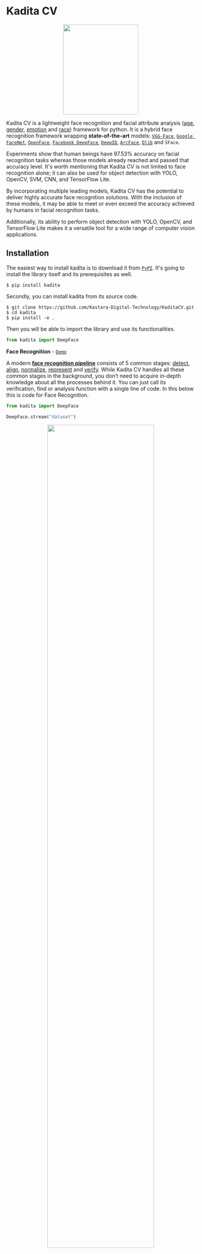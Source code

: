 # Kadita CV 



<p align="center"><img src="https://github.com/Kastara-Digital-Technology/assets/raw/main/logo/V2/cvColorLogo.png" width="200" height="240"></p>

Kadita CV is a lightweight face recognition and facial attribute analysis ([age](https://sefiks.com/2019/02/13/apparent-age-and-gender-prediction-in-keras/), [gender](https://sefiks.com/2019/02/13/apparent-age-and-gender-prediction-in-keras/), [emotion](https://sefiks.com/2018/01/01/facial-expression-recognition-with-keras/) and [race](https://sefiks.com/2019/11/11/race-and-ethnicity-prediction-in-keras/)) framework for python. It is a hybrid face recognition framework wrapping **state-of-the-art** models: [`VGG-Face`](https://sefiks.com/2018/08/06/deep-face-recognition-with-keras/), [`Google FaceNet`](https://sefiks.com/2018/09/03/face-recognition-with-facenet-in-keras/), [`OpenFace`](https://sefiks.com/2019/07/21/face-recognition-with-openface-in-keras/), [`Facebook DeepFace`](https://sefiks.com/2020/02/17/face-recognition-with-facebook-deepface-in-keras/), [`DeepID`](https://sefiks.com/2020/06/16/face-recognition-with-deepid-in-keras/), [`ArcFace`](https://sefiks.com/2020/12/14/deep-face-recognition-with-arcface-in-keras-and-python/), [`Dlib`](https://sefiks.com/2020/07/11/face-recognition-with-dlib-in-python/) and `SFace`.

Experiments show that human beings have 97.53% accuracy on facial recognition tasks whereas those models already reached and passed that accuracy level.
 It's worth mentioning that Kadita CV is not limited to face recognition alone; it can also be used for object detection with YOLO, OpenCV, SVM, CNN, and TensorFlow Lite.

By incorporating multiple leading models, Kadita CV has the potential to deliver highly accurate face recognition solutions. With the inclusion of these models, it may be able to meet or even exceed the accuracy achieved by humans in facial recognition tasks.

Additionally, its ability to perform object detection with YOLO, OpenCV, and TensorFlow Lite makes it a versatile tool for a wide range of computer vision applications.
## Installation 

The easiest way to install kadita is to download it from [`PyPI`](https://pypi.org/project/deepface/). It's going to install the library itself and its prerequisites as well.

```shell
$ pip install kadita
```



Secondly, you can install kadita from its source code.

```shell
$ git clone https://github.com/Kastara-Digital-Technology/KaditaCV.git
$ cd kadita
$ pip install -e .
```

Then you will be able to import the library and use its functionalities.

```python
from kadita import DeepFace
```

**Face Recognition** - [`Demo`](https://youtu.be/WnUVYQP4h44)

A modern [**face recognition pipeline**](https://sefiks.com/2020/05/01/a-gentle-introduction-to-face-recognition-in-deep-learning/) consists of 5 common stages: [detect](https://sefiks.com/2020/08/25/deep-face-detection-with-opencv-in-python/), [align](https://sefiks.com/2020/02/23/face-alignment-for-face-recognition-in-python-within-opencv/), [normalize](https://sefiks.com/2020/11/20/facial-landmarks-for-face-recognition-with-dlib/), [represent](https://sefiks.com/2018/08/06/deep-face-recognition-with-keras/) and [verify](https://sefiks.com/2020/05/22/fine-tuning-the-threshold-in-face-recognition/). While Kadita CV handles all these common stages in the background, you don’t need to acquire in-depth knowledge about all the processes behind it. You can just call its verification, find or analysis function with a single line of code. In this below this is code for Face Recognition.
```python
from kadita import DeepFace

DeepFace.stream("dataset") 


```


<p align="center"><img src="https://raw.githubusercontent.com/Kastara-Digital-Technology/KaditaCV/main/icon/Screenshot%202023-10-20%20164710.png" width="75%" height="75%"></p>
<p align="center"><i> 1 face in frame</i></p>

Face Recogniton function can also handle many faces in the face pairs, example when 2 people face a webcam it will detect 2 people. 

<p align="center"><img src="https://raw.githubusercontent.com/Kastara-Digital-Technology/KaditaCV/main/icon/Screenshot%202023-10-20%20164843.png" width="75%" height="75%"></p>
<p align="center"><i> 2 face in frame</i></p>


**Face Recognition models** - [`Demo`](https://youtu.be/i_MOwvhbLdI)

Kadita CV is a **hybrid** face recognition package. It currently wraps many **state-of-the-art** face recognition models: [`VGG-Face`](https://sefiks.com/2018/08/06/deep-face-recognition-with-keras/) , [`Google FaceNet`](https://sefiks.com/2018/09/03/face-recognition-with-facenet-in-keras/), [`OpenFace`](https://sefiks.com/2019/07/21/face-recognition-with-openface-in-keras/), [`Facebook DeepFace`](https://sefiks.com/2020/02/17/face-recognition-with-facebook-deepface-in-keras/), [`DeepID`](https://sefiks.com/2020/06/16/face-recognition-with-deepid-in-keras/), [`ArcFace`](https://sefiks.com/2020/12/14/deep-face-recognition-with-arcface-in-keras-and-python/), [`Dlib`](https://sefiks.com/2020/07/11/face-recognition-with-dlib-in-python/) and `SFace`. The default configuration uses VGG-Face model.


```python
models = [
  "VGG-Face", 
  "Facenet", 
  "Facenet512", 
  "OpenFace", 
  "DeepFace", 
  "DeepID", 
  "ArcFace", 
  "Dlib", 
  "SFace",
]

#Face Recognition
dfs = kadita.find(img_path = "Rafi.jpg",
      db_path = "D:\Kumpulan Projek\Library CV KDT\Kadita CV - Face Recogntion DeepFace\tests\dataset", 
      model_name = models[1]
)

```

[//]: # (<p align="center"><img src="https://raw.githubusercontent.com/serengil/deepface/master/icon/model-portfolio-v8.jpg" width="95%" height="95%"></p>)

FaceNet, VGG-Face, ArcFace and Dlib are [overperforming](https://youtu.be/i_MOwvhbLdI) ones based on experiments. You can find out the scores of those models below. 

| Model | LFW Score | YTF Score |
| ---   | --- | --- |
| Facenet512 | 99.65% | - |
| SFace | 99.60% | - |
| ArcFace | 99.41% | - |
| Dlib | 99.38 % | - |
| Facenet | 99.20% | - |
| VGG-Face | 98.78% | 97.40% |
| *Human-beings* | *97.53%* | - |
| OpenFace | 93.80% | - |
| DeepID | - | 97.05% |

<p align="center"><i>Result LFW and YTF score</i></p>

- The "LFW score" refers to the performance metric or measurement of face recognition algorithms tested using the Labeled Faces in the Wild (LFW) dataset.
- The "YTF score" is an abbreviation for "YouTube Face Dataset score." This dataset is used in face recognition research, and the "YTF score" typically refers to the performance measurement of face recognition algorithms tested using the YouTube Face (YTF) dataset.
**Similarity**

Face recognition models are regular [convolutional neural networks](https://sefiks.com/2018/03/23/convolutional-autoencoder-clustering-images-with-neural-networks/) and they are responsible to represent faces as vectors. We expect that a face pair of same person should be [more similar](https://sefiks.com/2020/05/22/fine-tuning-the-threshold-in-face-recognition/) than a face pair of different persons.

Similarity could be calculated by different metrics such as [Cosine Similarity](https://sefiks.com/2018/08/13/cosine-similarity-in-machine-learning/), Euclidean Distance and L2 form. The default configuration uses cosine similarity.

```python
metrics = ["cosine", "euclidean", "euclidean_l2"]

#face verification
result = DeepFace.verify(img1_path = "img1.jpg", 
          img2_path = "img2.jpg", 
          distance_metric = metrics[1]
)

#face recognition
dfs = DeepFace.find(img_path = "img1.jpg", 
          db_path = "D:\Kumpulan Projek\Library CV KDT\Kadita CV - Face Recogntion DeepFace\tests\dataset", 
          distance_metric = metrics[2]
)
```

Euclidean L2 form [seems](https://youtu.be/i_MOwvhbLdI) to be more stable than cosine and regular Euclidean distance based on experiments.

**Facial Attribute Analysis** - [`Demo`](https://youtu.be/GT2UeN85BdA)

Kadita CV also comes with a strong facial attribute analysis module including [`age`](https://sefiks.com/2019/02/13/apparent-age-and-gender-prediction-in-keras/), [`gender`](https://sefiks.com/2019/02/13/apparent-age-and-gender-prediction-in-keras/), [`facial expression`](https://sefiks.com/2018/01/01/facial-expression-recognition-with-keras/) (including angry, fear, neutral, sad, disgust, happy and surprise) and [`race`](https://sefiks.com/2019/11/11/race-and-ethnicity-prediction-in-keras/) (including asian, white, middle eastern, indian, latino and black) predictions. Result is going to be the size of faces appearing in the source image.

```python
objs = DeepFace.analyze(img_path = "img4.jpg", 
        actions = ['age', 'gender', 'race', 'emotion']
)
```

<p align="center"><img src="https://raw.githubusercontent.com/Kastara-Digital-Technology/KaditaCV/main/icon/Screenshot%202023-10-04%20174140.png" width="75%" height="75%"></p>
<p align="center"><i>Age, Gender, Race, Emotion Example</i></p>

Age model got ± 4.65 MAE; gender model got 97.44% accuracy, 96.29% precision and 95.05% recall as mentioned.

**Face Detection Haar Cascade OpenCV** - [`Demo`](https://youtu.be/GZ2p2hj2H5k)

Face detection and alignment are important early stages of a modern face recognition pipeline. Experiments show that just alignment increases the face recognition accuracy almost 40%. [`OpenCV`](https://sefiks.com/2020/02/23/face-alignment-for-face-recognition-in-python-within-opencv/), and [`YOLOv8 Face`](https://github.com/derronqi/yolov8-face) detectors are wrapped in KaditaCV.

<p align="center"><img src="https://raw.githubusercontent.com/Kastara-Digital-Technology/KaditaCV/main/icon/CV%202.png" width="95%" height="95%"></p>

All deepface functions accept an optional detector backend input argument. You can switch among those detectors with this argument. OpenCV is the default detector.

```python
from modules.image import Vision
from modules.routine import FaceRecognition
from modules.routine import FaceRecognitionTraining
from modules.routine import ImgBuster as Yolo
from utility.data import YAMLDataHandler

if __name__ == "__main__":
        try:
            while True:
                try:
                    frame = cam.read(640, True)
                    face_detect = face.predict(frame)
                    face_condition = 1 if face_detect else 0
                    condition = 1 if (face_condition) else 0
                    data.update("face-condition", str(condition))
                    yolo.draw(frame, face_detect)
                    cam.show(frame, "frame")
                    if cam.wait(1) == ord('q') or face.isStop():
                        if face.isTraining():
                            t = FaceRecognitionTraining()
                            t.process()
                        break
                except Exception as err:
                    print(err)
            cam.release()
            cam.destroy()
        except Exception as e:
            print(f"[INFO] {time.time()} Main Initialize Failed: \n{e}")

```

Face Detection Haar cascade OpenCV models are actually the simplest way to face recognition models, because they don't have any model like CNN but his a just simple algorithm Local Binary Pattern Histograms (LBPH). So here the result of OpenCV :

<p align="center"><img src="https://raw.githubusercontent.com/Kastara-Digital-Technology/KaditaCV/main/icon/Screenshot%202023-09-03%20061905.png" width="75%" height="75%"></p>
<p align="center"><i> Open CV</i></p>

**Face Detection YOLOV8** - [`Demo`](https://youtu.be/GZ2p2hj2H5k)

Face detection and alignment are important early stages of a modern face recognition pipeline. Experiments show that just alignment increases the face recognition accuracy almost 100%. [`OpenCV`](https://sefiks.com/2020/02/23/face-alignment-for-face-recognition-in-python-within-opencv/), [`SSD`](https://sefiks.com/2020/08/25/deep-face-detection-with-opencv-in-python/), [`Dlib`](https://sefiks.com/2020/07/11/face-recognition-with-dlib-in-python/),  [`MTCNN`](https://sefiks.com/2020/09/09/deep-face-detection-with-mtcnn-in-python/), [`RetinaFace`](https://sefiks.com/2021/04/27/deep-face-detection-with-retinaface-in-python/), [`MediaPipe`](https://sefiks.com/2022/01/14/deep-face-detection-with-mediapipe/), [`YOLOv8 Face`](https://github.com/derronqi/yolov8-face) and [`YuNet`](https://github.com/ShiqiYu/libfacedetection) detectors are wrapped in deepface.

<p align="center"><img src="https://raw.githubusercontent.com/Kastara-Digital-Technology/KaditaCV/main/icon/CV%202.png" width="95%" height="95%"></p>

All deepface functions accept an optional detector backend input argument. You can switch among those detectors with this argument. Yolov8 is the default detector and here the result : 

```python
from ultralytics import YOLO
import cv2

model = YOLO('assets/models/yolov8n-face.pt')

cap = cv2.VideoCapture(0)

while cap.isOpened():
    success, frame = cap.read()

    if success:
        results = model(frame)
        annotated_frame = results[0].plot()
        cv2.imshow("YOLOv8 Face", annotated_frame)
        if cv2.waitKey(1) & 0xFF == ord("q"):
            break
    else:
        break

cap.release()
cv2.destroyAllWindows()
```

Face recognition models are actually CNN models and they expect standard sized inputs. So, resizing is required before representation. To avoid deformation, Kadita CV adds black padding pixels according to the target size argument after detection and alignment. If you think Dlib and RetinaFace is hard, you can use the Yolov8 algorithm instead of the default like RetinaFace, Dlib, and OpenCV.

<p align="center"><img src="https://raw.githubusercontent.com/Kastara-Digital-Technology/KaditaCV/main/icon/Screenshot%202023-10-27%20165801.png" width="75%" height="75%"></p>
<p align="center"><i> Yolov8 Face</i></p>


RetinaFace and MTCNN seem to overperform in detection and alignment stages but they are much slower. If the speed of your pipeline is more important, then you should use opencv, ssd, and YoloV8. On the other hand, if you consider the accuracy, then you should use retinaface or mtcnn.

The performance of RetinaFace is very satisfactory even in the crowd as seen in the following illustration. Besides, it comes with an incredible facial landmark detection performance. Highlighted red points show some facial landmarks such as eyes, nose and mouth. That's why, alignment score of RetinaFace is high as well.

<p align="center"><img src="https://raw.githubusercontent.com/serengil/deepface/master/icon/retinaface-results.jpeg" width="90%" height="90%">
<br><em>RetinaFace</em>
</p>

You can find out more about RetinaFace on this [repo](https://github.com/serengil/retinaface).

**Real time Kadita CV** - [`Demo`](https://youtu.be/-c9sSJcx6wI)

You can run Kadita CV for real time videos as well. Stream function will access your webcam and apply both face recognition and facial attribute analysis. The function starts to analyze a frame if it can focus a face sequentially 1 frame. Then, it shows results in a frame.

```python
from kadita import DeepFace

DeepFace.stream(db_path="../tests/dataset")
```

<p align="center"><img src="https://raw.githubusercontent.com/Kastara-Digital-Technology/KaditaCV/main/icon/Screenshot%202023-10-20%20164135.png" width="90%" height="90%"></p>
<p align="center"><i></i></p>

Even though face recognition is based on one-shot learning, you can use multiple face pictures of a person as well. You should rearrange your directory structure as illustrated below.

```bash
user
├── database
│   ├── Iwan
│   │   ├── Iwan1.jpg
│   │   ├── Iwan2.jpg
│   ├── Rafi
│   │   ├── Rafi1.jpg
│   │   ├── Rafi2.jpg
│   ├── Firza
│   │   ├── Firza1.jpg
│   │   ├── Firza2.jpg
        
```

[//]: # (**API** - [`Demo`]&#40;https://youtu.be/HeKCQ6U9XmI&#41;)

[//]: # ()
[//]: # (DeepFace serves an API as well. You can clone [`/api`]&#40;https://github.com/serengil/deepface/tree/master/api&#41; folder and run the api via gunicorn server. This will get a rest service up. In this way, you can call deepface from an external system such as mobile app or web.)

[//]: # ()
[//]: # (```shell)

[//]: # (cd scripts)

[//]: # (./service.sh)

[//]: # (```)

[//]: # ()
[//]: # (<p align="center"><img src="https://raw.githubusercontent.com/serengil/deepface/master/icon/deepface-api.jpg" width="90%" height="90%"></p>)

[//]: # ()
[//]: # (Face recognition, facial attribute analysis and vector representation functions are covered in the API. You are expected to call these functions as http post methods. Default service endpoints will be `http://localhost:5000/verify` for face recognition, `http://localhost:5000/analyze` for facial attribute analysis, and `http://localhost:5000/represent` for vector representation. You can pass input images as exact image paths on your environment, base64 encoded strings or images on web. [Here]&#40;https://github.com/serengil/deepface/tree/master/api&#41;, you can find a postman project to find out how these methods should be called.)

[//]: # ()
[//]: # (**Dockerized Service**)

[//]: # ()
[//]: # (You can deploy the deepface api on a kubernetes cluster with docker. The following [shell script]&#40;https://github.com/serengil/deepface/blob/master/scripts/dockerize.sh&#41; will serve deepface on `localhost:5000`. You need to re-configure the [Dockerfile]&#40;https://github.com/serengil/deepface/blob/master/Dockerfile&#41; if you want to change the port. Then, even if you do not have a development environment, you will be able to consume deepface services such as verify and analyze. You can also access the inside of the docker image to run deepface related commands. Please follow the instructions in the [shell script]&#40;https://github.com/serengil/deepface/blob/master/scripts/dockerize.sh&#41;.)

[//]: # ()
[//]: # (```shell)

[//]: # (cd scripts)

[//]: # (./dockerize.sh)

[//]: # (```)

[//]: # ()
[//]: # (<p align="center"><img src="https://raw.githubusercontent.com/serengil/deepface/master/icon/deepface-dockerized-v2.jpg" width="50%" height="50%"></p>)

[//]: # ()
[//]: # (**Command Line Interface**)

[//]: # ()
[//]: # (DeepFace comes with a command line interface as well. You are able to access its functions in command line as shown below. The command deepface expects the function name as 1st argument and function arguments thereafter.)

[//]: # ()
[//]: # (```shell)

[//]: # (#face verification)

[//]: # ($ deepface verify -img1_path tests/dataset/img1.jpg -img2_path tests/dataset/img2.jpg)

[//]: # ()
[//]: # (#facial analysis)

[//]: # ($ deepface analyze -img_path tests/dataset/img1.jpg)

[//]: # (```)

[//]: # ()
[//]: # (You can also run these commands if you are running deepface with docker. Please follow the instructions in the [shell script]&#40;https://github.com/serengil/deepface/blob/master/scripts/dockerize.sh#L17&#41;.)

[//]: # (## Contribution [![Tests]&#40;https://github.com/serengil/deepface/actions/workflows/tests.yml/badge.svg&#41;]&#40;https://github.com/serengil/deepface/actions/workflows/tests.yml&#41;)

[//]: # ()
[//]: # (Pull requests are more than welcome! You should run the unit tests locally by running [`test/unit_tests.py`]&#40;https://github.com/serengil/deepface/blob/master/tests/unit_tests.py&#41; before creating a PR. Once a PR sent, GitHub test workflow will be run automatically and unit test results will be available in [GitHub actions]&#40;https://github.com/serengil/deepface/actions&#41; before approval. Besides, workflow will evaluate the code with pylint as well.)

[//]: # (## Support)

[//]: # ()
[//]: # (There are many ways to support a project - starring⭐️ the GitHub repo is just one 🙏)

[//]: # ()
[//]: # (You can also support this work on [Patreon]&#40;https://www.patreon.com/serengil?repo=deepface&#41; or [GitHub Sponsors]&#40;https://github.com/sponsors/serengil&#41;.)

[//]: # ()
[//]: # (<a href="https://www.patreon.com/serengil?repo=deepface">)

[//]: # (<img src="https://raw.githubusercontent.com/serengil/deepface/master/icon/patreon.png" width="30%" height="30%">)

[//]: # (</a>)

[//]: # (## Citation)

[//]: # ()
[//]: # (Please cite deepface in your publications if it helps your research. Here are its BibTex entries:)

[//]: # ()
[//]: # (If you use deepface for facial recogntion purposes, please cite the this publication.)

[//]: # ()
[//]: # (```BibTeX)

[//]: # (@inproceedings{serengil2020lightface,)

[//]: # (  title        = {LightFace: A Hybrid Deep Face Recognition Framework},)

[//]: # (  author       = {Serengil, Sefik Ilkin and Ozpinar, Alper},)

[//]: # (  booktitle    = {2020 Innovations in Intelligent Systems and Applications Conference &#40;ASYU&#41;},)

[//]: # (  pages        = {23-27},)

[//]: # (  year         = {2020},)

[//]: # (  doi          = {10.1109/ASYU50717.2020.9259802},)

[//]: # (  url          = {https://doi.org/10.1109/ASYU50717.2020.9259802},)

[//]: # (  organization = {IEEE})

[//]: # (})

[//]: # (```)

[//]: # ()
[//]: # ( If you use deepface for facial attribute analysis purposes such as age, gender, emotion or ethnicity prediction or face detection purposes, please cite the this publication.)

[//]: # ()
[//]: # (```BibTeX)

[//]: # (@inproceedings{serengil2021lightface,)

[//]: # (  title        = {HyperExtended LightFace: A Facial Attribute Analysis Framework},)

[//]: # (  author       = {Serengil, Sefik Ilkin and Ozpinar, Alper},)

[//]: # (  booktitle    = {2021 International Conference on Engineering and Emerging Technologies &#40;ICEET&#41;},)

[//]: # (  pages        = {1-4},)

[//]: # (  year         = {2021},)

[//]: # (  doi          = {10.1109/ICEET53442.2021.9659697},)

[//]: # (  url          = {https://doi.org/10.1109/ICEET53442.2021.9659697},)

[//]: # (  organization = {IEEE})

[//]: # (})

[//]: # (```)

Also, if you use Kadita CV in your GitHub projects, please add `KaditaCV` in the `requirements.txt`.

## Licence

Kadita CV is licensed under the MIT License - see [`LICENSE`](https://raw.githubusercontent.com/Kastara-Digital-Technology/KaditaCV/main/LICENSE) for more details.